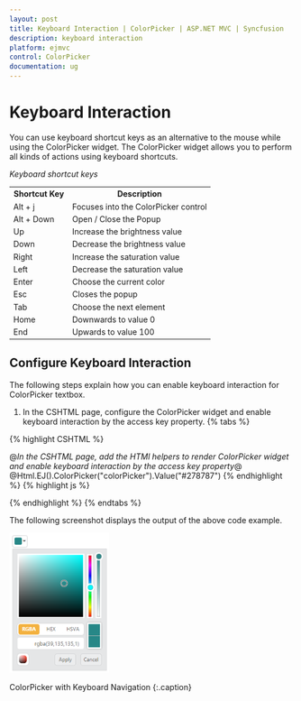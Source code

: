 ```yaml
---
layout: post
title: Keyboard Interaction | ColorPicker | ASP.NET MVC | Syncfusion
description: keyboard interaction
platform: ejmvc
control: ColorPicker
documentation: ug
---
```


# Keyboard Interaction

You can use keyboard shortcut keys as an alternative to the mouse while using the ColorPicker widget. The ColorPicker widget allows you to perform all kinds of actions using keyboard shortcuts.

_Keyboard shortcut keys_

<table>
<tr>
<th>
Shortcut Key</th><th>
Description</th></tr>
<tr>
<td>
Alt + j               </td><td>
Focuses into the ColorPicker control</td></tr>
<tr>
<td>
Alt + Down</td><td>
Open / Close the Popup</td></tr>
<tr>
<td>
Up</td><td>
Increase the brightness value</td></tr>
<tr>
<td>
Down</td><td>
Decrease the brightness value</td></tr>
<tr>
<td>
Right</td><td>
Increase the saturation value</td></tr>
<tr>
<td>
Left</td><td>
Decrease the saturation value</td></tr>
<tr>
<td>
Enter</td><td>
Choose the current color</td></tr>
<tr>
<td>
Esc</td><td>
Closes the popup</td></tr>
<tr>
<td>
Tab</td><td>
Choose the next element</td></tr>
<tr>
<td>
Home</td><td>
Downwards to value 0</td></tr>
<tr>
<td>
End</td><td>
Upwards to value 100</td></tr>
</table>

## Configure Keyboard Interaction

The following steps explain how you can enable keyboard interaction for ColorPicker textbox.

1. In the CSHTML page, configure the ColorPicker widget and enable keyboard interaction by the access key property.
{% tabs %}

{% highlight CSHTML %}

@*In the CSHTML page, add the HTMl helpers to render ColorPicker widget and enable keyboard interaction by the access key property*@
@Html.EJ().ColorPicker("colorPicker").Value("#278787")
{% endhighlight  %}
{% highlight js %}
<script> 
   jQuery(function ($) {
   $(document).on("keydown", function (e) { 
		if (e.altKey && e.keyCode === 74) { // j- key code.    
			$("#colorPickerWrapper").focus();       
		}   
	});
  });
</script>

{% endhighlight  %}
{% endtabs %}  

The following screenshot displays the output of the above code example.



![](Keyboard-Interaction_images/Keyboard-Interaction_img1.png)

ColorPicker with Keyboard Navigation
{:.caption}
